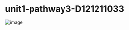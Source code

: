# unit1-pathway3-D121211033
![image](https://github.com/fikrim1109/unit1-pathway3-D121211033/assets/88815201/babe1276-c319-4ec8-8680-244187cee061)
